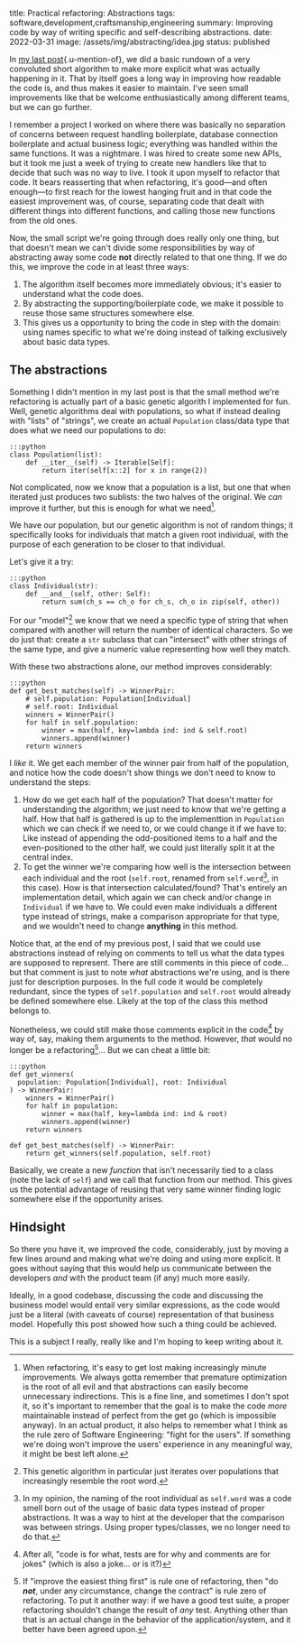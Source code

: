title: Practical refactoring: Abstractions
tags: software,development,craftsmanship,engineering
summary: Improving code by way of writing specific and self-describing abstractions.
date: 2022-03-31
image: /assets/img/abstracting/idea.jpg
status: published

In [my last post][refactoring]{.u-mention-of}, we did a basic rundown of a very convoluted short algorithm to make
more explicit what was actually happening in it. That by itself goes a long way in improving how readable the code is, and thus makes it easier to maintain.
I've seen small improvements like that be welcome enthusiastically among different teams, but we can go
further.

I remember a project I worked on where there was basically no separation of concerns between request
handling boilerplate, database connection boilerplate and actual business logic; everything was handled
within the same functions. It was a nightmare. I was hired to create some new APIs, but it took me just a
week of trying to create new handlers like that to decide that such was no way to live. I took it
upon myself to refactor that code. It bears reasserting that when refactoring, it's good—and often enough—to first reach for the lowest hanging fruit and in that code the easiest improvement was, of course,
separating code that dealt with different things into different functions, and calling those new functions from the old ones.

Now, the small script we're going through does really only one thing, but that doesn't mean we can't
divide some responsibilities by way of abstracting away some code **not** directly related to that
one thing. If we do this, we improve the code in at least three ways:

1. The algorithm itself becomes more immediately obvious; it's easier to understand what the code does.
2. By abstracting the supporting/boilerplate code, we make it possible to reuse those same structures
somewhere else.
3. This gives us a opportunity to bring the code in step with the domain: using names specific to what
we're doing instead of talking exclusively about basic data types.

## The abstractions

Something I didn't mention in my last post is that the small method we're refactoring is actually part of a basic
genetic algorith I implemented for fun. Well, genetic algorithms deal with populations, so what if
instead dealing with "lists" of "strings", we create an actual `Population` class/data type that does
what we need our populations to do:

    :::python
    class Population(list):
        def __iter__(self) -> Iterable[Self]:
            return iter(self[x::2] for x in range(2))

Not complicated, now we know that a population is a list, but one that when iterated just produces
two sublists: the two halves of the original. We _can_ improve it further, but this is enough for
what we need[^premature].

We have our population, but our genetic algorithm is not of random things; it specifically looks for
individuals that match a given root individual, with the purpose of each generation to be closer to that individual.

Let's give it a try:

    :::python
    class Individual(str):
        def __and__(self, other: Self):
            return sum(ch_s == ch_o for ch_s, ch_o in zip(self, other))

For our "model"[^genetic] we know that we need a specific type of string that when compared with another will
return the number of identical characters. So we do just that: create a `str` subclass that
can "intersect" with other strings of the same type, and give a numeric value representing how well
they match.

With these two abstractions alone, our method improves considerably:

    :::python
    def get_best_matches(self) -> WinnerPair:
        # self.population: Population[Individual]
        # self.root: Individual
        winners = WinnerPair()
        for half in self.population:
            winner = max(half, key=lambda ind: ind & self.root)
            winners.append(winner)
        return winners

I _like_ it. We get each member of the winner pair from half of the population, and notice how the code
doesn't show things we don't need to know to understand the steps:

1. How do we get each half of the population? That doesn't matter for understanding the algorithm; we just
need to know that we're getting a half. How that half is gathered is up to the implementtion in `Population`
which we can check if we need to, or we could change it if we have to: Like instead of appending the
odd-positioned items to a half and the even-positioned to the other half, we could just literally split it
at the central index.
2. To get the winner we're comparing how well is the intersection between each individual and the root
(`self.root`, renamed from `self.word`[^word], in this case). How is that intersection calculated/found?
That's entirely an implementation detail, which again we can check and/or change in `Individual`
if we have to. We could even make individuals a different type instead of strings, make a comparison
appropriate for that type, and we wouldn't need to change **anything** in this method.

Notice that, at the end of my previous post, I said that we could use abstractions instead of relying
on comments to tell us what the data types are supposed to represent. There are still comments in this
piece of code... but that comment is just to note _what_ abstractions we're using, and is there just
for description purposes. In the full code it would be completely redundant, since the types of
`self.population` and `self.root` would already be defined somewhere else. Likely at the top of the class
this method belongs to.

Nonetheless, we could still make those comments explicit in the code[^jokes] by way of, say, making them
arguments to the method. However, _that_ would no longer be a refactoring[^zero]... But we can cheat a little
bit:

    :::python
    def get_winners(
      population: Population[Individual], root: Individual
    ) -> WinnerPair:
        winners = WinnerPair()
        for half in population:
            winner = max(half, key=lambda ind: ind & root)
            winners.append(winner)
        return winners

    def get_best_matches(self) -> WinnerPair:
        return get_winners(self.population, self.root)

Basically, we create a new _function_ that isn't necessarily tied to a class (note the lack of `self`) and we
call that function from our method. This gives us the potential advantage of reusing that very same winner finding
logic somewhere else if the opportunity arises.

## Hindsight

So there you have it, we improved the code, considerably, just by moving a few lines around and making
what we're doing and using more explicit. It goes without saying that this would help us communicate between the developers _and_ with
the product team (if any) much more easily.

Ideally, in a good codebase, discussing the code and discussing the
business model would entail very similar expressions, as the code would just be a literal (with caveats of course) representation
of that business model. Hopefully this post showed how such a thing could be achieved.

This is a subject I really, really like and I'm hoping to keep writing about it.

[^premature]: When refactoring, it's easy to get lost making increasingly minute improvements. We always
gotta remember that premature optimization is the root of all evil and that abstractions can easily
become unnecessary indirections. This is a fine line, and sometimes I don't spot it, so it's important to
remember that the goal is to make the code _more_ maintainable instead of perfect from the get go (which is impossible anyway). In an
actual product, it also helps to remember what I think as the rule zero of Software Engineering:
"fight for the users". If something we're doing won't improve the users'
experience in any meaningful way, it might be best left alone.
[^genetic]: This genetic algorithm in particular just iterates over populations that increasingly
resemble the root word.
[^word]: In my opinion, the naming of the root individual as `self.word` was a code smell born out of
the usage of basic data types instead of proper abstractions. It was a way to hint at the developer that
the comparison was between strings. Using proper types/classes, we no longer need to do that.
[^jokes]: After all, "code is for what, tests are for why and comments are for jokes" (which is also a
joke... or is it?)
[^zero]: If "improve the easiest thing first" is rule one of refactoring, then "do ***not***, under any
circumstance, change the contract" is rule zero of refactoring. To put it another way: if we have a good
test suite, a proper refactoring shouldn't change the result of _any_ test. Anything other than that is
an actual change in the behavior of the application/system, and it better have been agreed upon.



[refactoring]: {filename}/Engineering/refactoring.md
